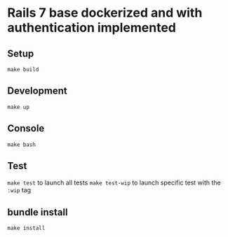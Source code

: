 # Rails 7 base dockerized and with authentication implemented

## Setup

`make build`

## Development

`make up`

## Console

`make bash`

## Test

`make test` to launch all tests
`make test-wip` to launch specific test with the `:wip` tag

## bundle install

`make install`
